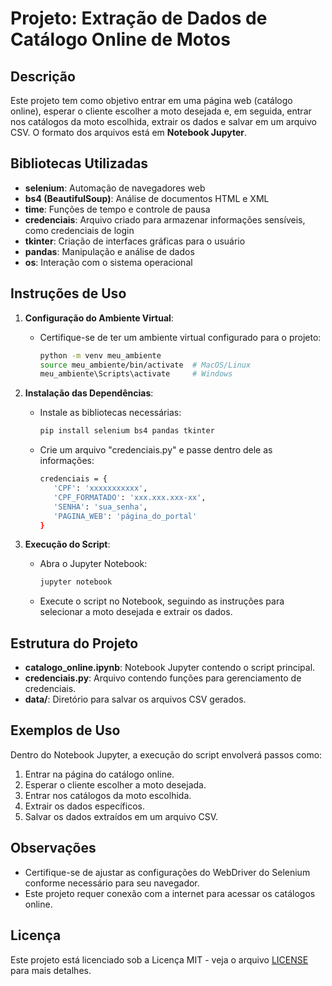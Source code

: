 # Projeto: Extração de Dados de Catálogo Online de Motos

## Descrição
Este projeto tem como objetivo entrar em uma página web (catálogo online), esperar o cliente escolher a moto desejada e, em seguida, entrar nos catálogos da moto escolhida, extrair os dados e salvar em um arquivo CSV. O formato dos arquivos está em **Notebook Jupyter**.

## Bibliotecas Utilizadas
- **selenium**: Automação de navegadores web
- **bs4 (BeautifulSoup)**: Análise de documentos HTML e XML
- **time**: Funções de tempo e controle de pausa
- **credenciais**: Arquivo criado para armazenar informações sensíveis, como credenciais de login
- **tkinter**: Criação de interfaces gráficas para o usuário
- **pandas**: Manipulação e análise de dados
- **os**: Interação com o sistema operacional

## Instruções de Uso
1. **Configuração do Ambiente Virtual**:
   - Certifique-se de ter um ambiente virtual configurado para o projeto:
     ```bash
     python -m venv meu_ambiente
     source meu_ambiente/bin/activate  # MacOS/Linux
     meu_ambiente\Scripts\activate     # Windows
     ```

2. **Instalação das Dependências**:
   - Instale as bibliotecas necessárias:
     ```bash
     pip install selenium bs4 pandas tkinter
     ```
   - Crie um arquivo "credenciais.py" e passe dentro dele as informações:
     ```bash
     credenciais = {
        'CPF': 'xxxxxxxxxxx',
        'CPF_FORMATADO': 'xxx.xxx.xxx-xx',
        'SENHA': 'sua_senha',
        'PAGINA_WEB': 'página_do_portal'
     }
     ```

3. **Execução do Script**:
   - Abra o Jupyter Notebook:
     ```bash
     jupyter notebook
     ```
   - Execute o script no Notebook, seguindo as instruções para selecionar a moto desejada e extrair os dados.

## Estrutura do Projeto
- **catalogo_online.ipynb**: Notebook Jupyter contendo o script principal.
- **credenciais.py**: Arquivo contendo funções para gerenciamento de credenciais.
- **data/**: Diretório para salvar os arquivos CSV gerados.

## Exemplos de Uso
Dentro do Notebook Jupyter, a execução do script envolverá passos como:
1. Entrar na página do catálogo online.
2. Esperar o cliente escolher a moto desejada.
3. Entrar nos catálogos da moto escolhida.
4. Extrair os dados específicos.
5. Salvar os dados extraídos em um arquivo CSV.

## Observações
- Certifique-se de ajustar as configurações do WebDriver do Selenium conforme necessário para seu navegador.
- Este projeto requer conexão com a internet para acessar os catálogos online.

## Licença
Este projeto está licenciado sob a Licença MIT - veja o arquivo [LICENSE](LICENSE) para mais detalhes.

